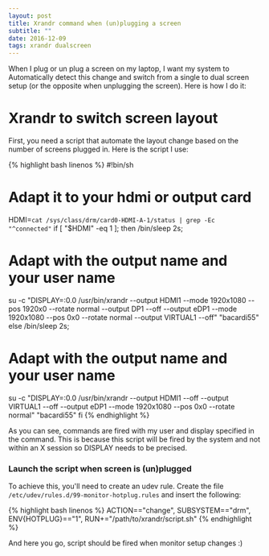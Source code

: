 ```yaml
---
layout: post
title: Xrandr command when (un)plugging a screen
subtitle: ""
date: 2016-12-09
tags: xrandr dualscreen
---
```


When I plug or un plug a screen on my laptop, I want my system to Automatically detect this change and switch from a single to dual screen setup (or the opposite when unplugging the screen).
Here is how I do it:

# Xrandr to switch screen layout

First, you need a script that automate the layout change based on the number of screens plugged in.
Here is the script I use:

{% highlight bash linenos %}
#!bin/sh

# Adapt it to your hdmi or output card
HDMI=`cat /sys/class/drm/card0-HDMI-A-1/status | grep -Ec "^connected"`
if [ "$HDMI" -eq 1   ]; then
  /bin/sleep 2s;
  # Adapt with the output name and your user name
  su -c "DISPLAY=:0.0 /usr/bin/xrandr --output HDMI1 --mode 1920x1080 --pos 1920x0 --rotate normal --output DP1 --off --output eDP1 --mode 1920x1080 --pos 0x0 --rotate normal --output VIRTUAL1 --off" "bacardi55"
else
  /bin/sleep 2s;
  # Adapt with the output name and your user name
  su -c "DISPLAY=:0.0 /usr/bin/xrandr --output HDMI1 --off --output VIRTUAL1 --off --output eDP1 --mode 1920x1080 --pos 0x0 --rotate normal" "bacardi55"
fi
{% endhighlight %}

As you can see, commands are fired with my user and display specified in the command.
This is because this script will be fired by the system and not within an X session so DISPLAY needs to be precised.


### Launch the script when screen is (un)plugged

To achieve this, you'll need to create an udev rule.
Create the file ```/etc/udev/rules.d/99-monitor-hotplug.rules``` and insert the following:

{% highlight bash linenos %}
ACTION=="change", SUBSYSTEM=="drm", ENV{HOTPLUG}=="1", RUN+="/path/to/xrandr/script.sh"
{% endhighlight %}



And here you go, script should be fired when monitor setup changes :)

